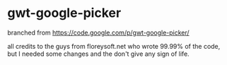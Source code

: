 gwt-google-picker
=================

branched from https://code.google.com/p/gwt-google-picker/

all credits to the guys from floreysoft.net who wrote 99.99% of the code, but I needed some changes and the don't give any sign of life.
